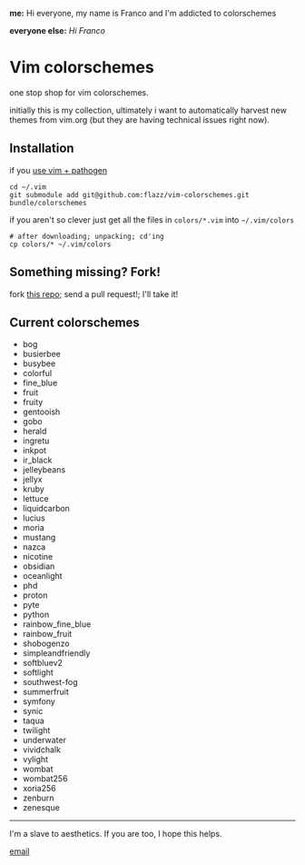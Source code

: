 **me:** Hi everyone, my name is Franco and I'm addicted to colorschemes

**everyone else:** *Hi Franco*

Vim colorschemes
================

one stop shop for vim colorschemes.

initially this is my collection, ultimately i want to automatically harvest new
themes from vim.org (but they are having technical issues right now).

Installation
------------

if you [use vim + pathogen](http://vimcasts.org/episodes/synchronizing-plugins-with-git-submodules-and-pathogen/)

    cd ~/.vim
    git submodule add git@github.com:flazz/vim-colorschemes.git bundle/colorschemes

if you aren't so clever just get all the files in `colors/*.vim` into
  `~/.vim/colors`

    # after downloading; unpacking; cd'ing
    cp colors/* ~/.vim/colors

Something missing? Fork!
------------------------

fork [this repo](http://github.com/flazz/vim-colorschemes); send a
pull request!; I'll take it!

Current colorschemes
--------------------

* bog
* busierbee
* busybee
* colorful
* fine_blue
* fruit
* fruity
* gentooish
* gobo
* herald
* ingretu
* inkpot
* ir_black
* jelleybeans
* jellyx
* kruby
* lettuce
* liquidcarbon
* lucius
* moria
* mustang
* nazca
* nicotine
* obsidian
* oceanlight
* phd
* proton
* pyte
* python
* rainbow_fine_blue
* rainbow_fruit
* shobogenzo
* simpleandfriendly
* softbluev2
* softlight
* southwest-fog
* summerfruit
* symfony
* synic
* taqua
* twilight
* underwater
* vividchalk
* vylight
* wombat
* wombat256
* xoria256
* zenburn
* zenesque

- - -

I'm a slave to aesthetics. If you are too, I hope this helps.

[email](mailto:flazzarino@gmail.com)
